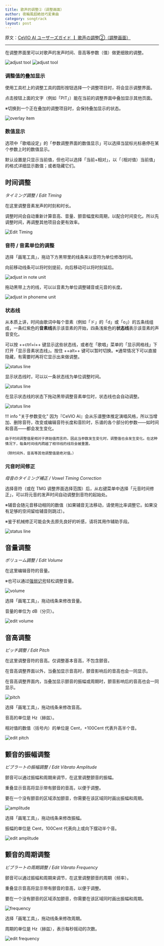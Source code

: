 ```yaml
---
title: 歌声的调整②（调整画面）
author: 夜輪風超絶技巧変奏曲
category: songtrack
layout: post
---
```

原文：[CeVIO AI ユーザーズガイド ┃ 歌声の調整②（調整画面）](https://cevio.jp/guide/cevio_ai/songtrack/song_07/)

---

在调整界面里可以对歌声的发声时间、音高等参数（值）做更细致的调整。

![adjust tool](images/song_07_1.png#only-light)
![adjust tool](images/song_07_1_dark.png#only-dark)

### 调整值的叠加显示

使用工具栏上的调整工具的圆形按钮选择一个调整项目时，将会显示调整界面。

点击按钮上面的文字（例如「PIT」）能在当前的调整界面中叠加显示其他页面。

※切换到一个正在叠加的调整项目时，会保持叠加显示的状态。

![overlay item](images/song_07_2.png)

### 数值显示

选项中「歌唱设定」的「参数调整界面的数值显示」可以选择当鼠标光标悬停在某个参数上时的数值显示。

默认设置是只显示当前值，但也可以选择「当前+相对」，以「（相对值）当前值」的格式详细显示数值；或者隐藏它们。

## 时间调整

*タイミング調整 / Edit Timing*

在这里调整音素发声的时刻和时长。

调整时间会自动重新计算音高、音量、颤音幅度和周期，以配合时间变化。所以先调整时间，再调整其他项目会更有效率。

![Edit Timing](images/song_07_3.png)

### 音符 / 音素单位的调整

选择「画笔工具」，拖动下方黑带里的线条来以音符为单位修改时间。

向前移动线条可以将时刻提前，向后移动可以将时刻延后。

![adjust in note unit](images/song_07_4.png)

拖动黑带上方的线，可以以音素为单位调整辅音或元音的长度。

![adjust in phoneme unit](images/song_07_V8.4_timing_adjust2.png)

### 状态线

从本质上讲，时间由歌词中每个音素（例如「ド」的「d」或「o」）的五条线组成，一条红紫色的**音素线**表示该音素的开始，四条浅紫色的**状态线**表示该音素的声音变化。

可以按 ++ctrl+i++ 键显示这些状态线，或者在「歌唱」菜单的「显示网格线」下打开「显示音素状态线」。按住 ++alt++ 键可以暂时切换。※通常情况下可以直接隐藏，有需要时再将它显示出来做调整。

![status line](images/song_07_5.png)

显示状态线时，可以以一条状态线为单位调整时间。

![status line](images/song_07_6.png)

在显示状态线的状态下拖动黑带调整音素单位时，状态线也会自动调整。

![status line](images/song_07_7.png)

!!! info "关于参数变化"
    因为『CeVIO AI』会从乐谱整体推定演唱风格，所以当增加、删除音符，改变或编辑音符长度和音阶时，乐谱的各个部分的参数——如时间和音高——都会发生变化。

    由于时间调整值是相对于原始值而言的，因此当参数发生变化时，调整值也会发生变化。在这种情况下，每条时间线内跨越了相邻线的线将会被重置。

    （除时间外，音高等其他调整值是绝对值。）

### 元音时间修正

*母音のタイミング補正 / Vowel Timing Correction*

选择音符（或在 TMG 调整界面选择范围）后，从右键菜单中选择「元音时间修正」，可以将元音的发声时间自动调整到音符的起始处。

※辅音会随元音移动相同的数值（如果辅音无法移动，请使用比率调整它。如果没有足够的空间留给辅音则跳过）。

※鉴于机械修正可能会失去原先良好的听感，请将其用作辅助手段。

![status line](images/song_07_V8.4_vowel_adjust_tmg.png)

## 音量调整

*ボリューム調整 / Edit Volume*

在这里编辑音符的音量。

※也可以通过[强弱记号](../songtrack)轻松调整音量。

![volume](images/song_07_8.png)

选择「画笔工具」，拖动线条来修改音量。

音量的单位为 dB（分贝）。

![edit volume](images/song_07_9.png)

## 音高调整

*ピッチ調整 / Edit Pitch*

在这里调整音符的音高。仅调整基本音高，不包含颤音。

在音高调整界面以外，当叠加显示音高时，颤音影响后的音高也会一同显示。

在音高调整界面内，当叠加显示颤音的振幅或周期时，颤音影响后的音高也会一同显示。

![pitch](images/song_07_10.png)

选择「画笔工具」，拖动线条来修改音高。

音高的单位是 Hz（赫兹）。

相对值的数值（括号内）的单位是 Cent，+100Cent 代表升高半个音。

![edit pitch](images/song_07_11.png)

## 颤音的振幅调整

*ビブラートの振幅調整 / Edit Vibrato Amplitude*

颤音可以通过振幅和周期来调节，在这里调整颤音的振幅。

重叠显示音高将显示带有颤音的音高，以便于调整。

要在一个没有颤音的区域添加颤音，你需要在该区域同时画出振幅和周期。

![amplitude](images/song_07_12.png)

选择「画笔工具」，拖动线条来修改振幅。

振幅的单位是 Cent，100Cent 代表向上或向下摆动半个音。

![edit amplitude](images/song_07_13.png)

## 颤音的周期调整

*ビブラートの周期調整 / Edit Vibrato Frequency*

颤音可以通过振幅和周期来调节，在这里调整颤音的周期（频率）。

重叠显示音高将显示带有颤音的音高，以便于调整。

要在一个没有颤音的区域添加颤音，你需要在该区域同时画出振幅和周期。

![frequency](images/song_07_14.png)

选择「画笔工具」，拖动线条来修改周期。

周期的单位是 Hz（赫兹），表示每秒摇动的次数。

![edit frequency](images/song_07_15.png)
